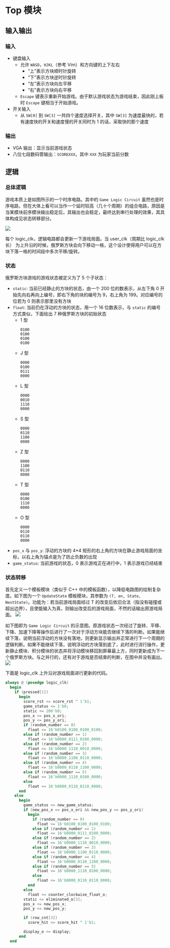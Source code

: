 # Top 模块

## 输入输出

### 输入

* 键盘输入
  * 允许 `WASD`，`HJKL`（参考 Vim）和方向键的上下左右
    * “上”表示方块顺时针旋转
    * “下”表示方块逆时针旋转
    * “左”表示方块向左平移
    * “右”表示方块向右平移
  * `Escape` 键表示重新开始游戏。由于默认游戏状态为游戏结束，因此刚上板时 `Escape` 键相当于开始游戏。
* 开关输入
  * 从 `SW[0]` 到 `SW[3]` 一共四个速度选择开关，其中 `SW[3]` 为速度最快的，若有速度快的开关和速度慢的开关同时为 1 的话，采取快的那个速度

### 输出

* VGA 输出：显示当前游戏状态
* 八位七段数码管输出：`SCOREXXX`，其中 `XXX` 为玩家当前分数

## 逻辑

### 总体逻辑

游戏本质上是如图所示的一个时序电路。其中的 `Game Logic Circuit` 虽然也是时序电路，但在大体上看可以当作一个延时较高（几十个周期）的组合电路，原因是当某模块前序模块输出稳定后，其输出也会稳定，最终达到串行处理的效果，其具体构成见状态转移部分。

![](img/top-Page-1.svg)

每个 logic_clk，逻辑电路都会更新一下游戏局面。当 user_clk（周期比 logic_clk 长） 为上升沿的时候，俄罗斯方块会向下移动一格，这个设计使得用户可以在方块下落一格的时间段中多次平移/旋转。

### 状态

俄罗斯方块游戏的游戏状态被定义为了 5 个子状态：
* `static`: 当前已经静止的方块的状态，由一个 200 位的数表示，从左下角 0 开始先向右再向上编号，即右下角的块的编号为 9，右上角为 199。对应编号的位若为 0 则表示那里没有方块
* `float`: 当前仍在浮动的方块的状态，用一个 16 位数表示，与 `static` 的编号方式类似，下面给出 7 种俄罗斯方块的初始状态
  * 1 型
    ```
    0100
    0100
    0100
    0100
    ```
  * J 型
    ```
    0000
    0100
    0111
    0000
    ```
  * L 型
    ```
    0000
    0010
    1110
    0000
    ```
  * S 型
    ```
    0000
    0110
    1100
    0000
    ```
  * Z 型
    ```
    0000
    1100
    0110
    0000
    ```
  * T 型
    ```
    0000
    0100
    1110
    0000
    ```
  * O 型
    ```
    0000
    0110
    0110
    0000
    ```
* `pos_x` 与 `pos_y`: 浮动的方块的 4*4 矩形的右上角的方块在静止游戏局面的坐标，以右上角为锚点是为了防止负数的出现
* `game_status`: 当前游戏的状态，0 表示游戏正在进行中，1 表示游戏已经结束

### 状态转移

首先定义一个模板模块（类似于 C++ 中的模板函数），以降低电路图的绘制复杂度。如下图为一个 `UpdateState` 模板模块，其参数为 `(T, en, State, NextState)`。功能为：若当前游戏局面经过 T 的改变后依旧合法（指没有碰撞或超出边界），且使能输入为真，则输出改变后的游戏局面，不然的话输出原游戏局面。
![](img/top-Page-2.svg)

如下图即为 `Game Logic Circuit` 的示意图。原游戏状态一次经过了旋转、平移、下降、加速下降等操作后进行了一次对于浮动方块能否继续下落的判断。如果能继续下落，说明当前浮动的方块没有落地，则更新显示输出并正常进行下一个周期的逻辑判断。如果不能继续下落，说明浮动的方块落到底了，此时进行消行操作，更新静止模块、积分模块的状态并将浮动模块移回到屏幕最上方，同时更新成为下一个俄罗斯方块。与之并行的，还有对于游戏是否结束的判断，在图中并没有画出。
![](img/top-Page-final.svg)

下面是 logic_clk 上升沿对游戏局面进行更新的代码。

``` verilog
always @ (posedge logic_clk)
  begin
    if (pressed[1])
      begin
        score_rst <= score_rst ^ 1'b1;
        game_status <= 1'b0;
        static <= 200'b0;
        pos_x <= pos_x_ori;
        pos_y <= pos_y_ori;
        if (random_number == 0)
          float <= 16'b0100_0100_0100_0100;
        else if (random_number == 1)
          float <= 16'b0000_0111_0100_0000;
        else if (random_number == 2)
          float <= 16'b0000_1110_0010_0000;
        else if (random_number == 3)
          float <= 16'b0000_1100_0110_0000;
        else if (random_number == 4)
          float <= 16'b0000_0110_1100_0000;
        else if (random_number == 5)
          float <= 16'b0000_1110_0100_0000;
        else
          float <= 16'b0000_0110_0110_0000;
      end
    else
      begin
        game_status <= new_game_status;
        if (new_pos_x == pos_x_ori && new_pos_y == pos_y_ori)
          begin
            if (random_number == 0)
              float <= 16'b0100_0100_0100_0100;
            else if (random_number == 1)
              float <= 16'b0000_0111_0100_0000;
            else if (random_number == 2)
              float <= 16'b0000_1110_0010_0000;
            else if (random_number == 3)
              float <= 16'b0000_1100_0110_0000;
            else if (random_number == 4)
              float <= 16'b0000_0110_1100_0000;
            else if (random_number == 5)
              float <= 16'b0000_1110_0100_0000;
            else
              float <= 16'b0000_0110_0110_0000;
          end
        else
          float <= counter_clockwise_float_o;
        static <= eliminated_o[3];
        pos_x <= new_pos_x;
        pos_y <= new_pos_y;

        if (row_cnt[3])
          score_hit <= score_hit ^ 1'b1;

        display_o <= display;
      end
  end
```
